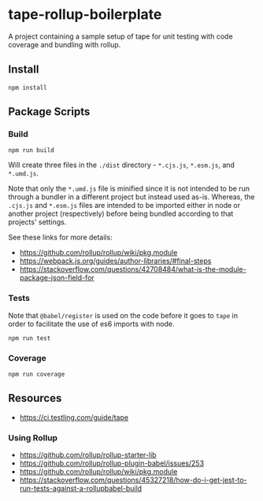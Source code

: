 # tape-rollup-boilerplate 

A project containing a sample setup of tape for unit testing with code coverage and bundling with rollup.

## Install

```text
npm install
```

## Package Scripts

### Build

```text
npm run build
```

Will create three files in the `./dist` directory  - `*.cjs.js`, `*.esm.js`, and `*.umd.js`. 

Note that only the `*.umd.js` file is minified since it is not intended to be run through a bundler in a different project but instead used as-is. Whereas, the `.cjs.js` and `*.esm.js` files are intended to be imported either in node or another project (respectively) before being bundled according to that projects' settings.

See these links for more details:

* <https://github.com/rollup/rollup/wiki/pkg.module>
* <https://webpack.js.org/guides/author-libraries/#final-steps>
* <https://stackoverflow.com/questions/42708484/what-is-the-module-package-json-field-for>

### Tests

Note that `@babel/register` is used on the code before it goes to `tape` in order to facilitate the use of es6 imports with node.

```text
npm run test
```

### Coverage

```text
npm run coverage
```

## Resources

* <https://ci.testling.com/guide/tape>

### Using Rollup

* <https://github.com/rollup/rollup-starter-lib>
* <https://github.com/rollup/rollup-plugin-babel/issues/253>
* <https://github.com/rollup/rollup/wiki/pkg.module>
* <https://stackoverflow.com/questions/45327218/how-do-i-get-jest-to-run-tests-against-a-rollupbabel-build>
